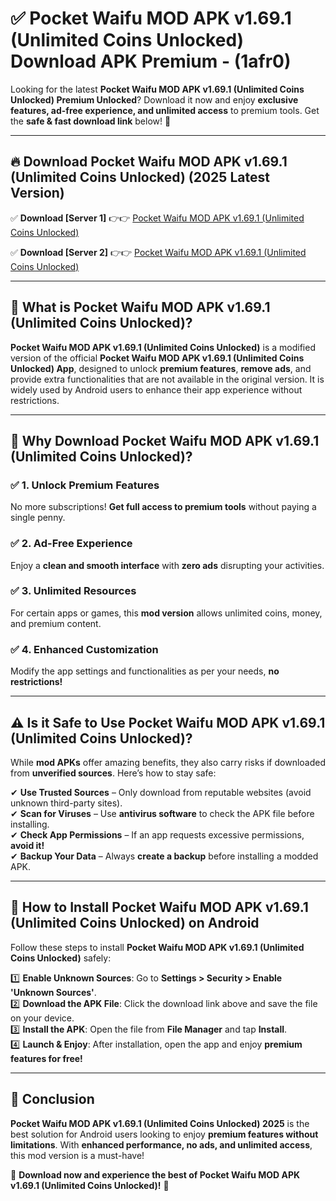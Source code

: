 
# ✅ Pocket Waifu MOD APK v1.69.1 (Unlimited Coins Unlocked) Download APK Premium -  (1afr0) 

Looking for the latest **Pocket Waifu MOD APK v1.69.1 (Unlimited Coins Unlocked) Premium Unlocked**? Download it now and enjoy **exclusive features, ad-free experience, and unlimited access** to premium tools. Get the **safe & fast download link** below! 🚀

---

## 🔥 Download Pocket Waifu MOD APK v1.69.1 (Unlimited Coins Unlocked) (2025 Latest Version)

✅ **Download [Server 1]** 👉👉 [Pocket Waifu MOD APK v1.69.1 (Unlimited Coins Unlocked) ](https://apkcomod.com?title=Pocket_Waifu_MOD_APK_v1.69.1_(Unlimited_Coins_Unlocked))  

✅ **Download [Server 2]** 👉👉 [Pocket Waifu MOD APK v1.69.1 (Unlimited Coins Unlocked) ](https://apkcomod.com?title=Pocket_Waifu_MOD_APK_v1.69.1_(Unlimited_Coins_Unlocked))  


---

## 📌 What is Pocket Waifu MOD APK v1.69.1 (Unlimited Coins Unlocked)?

**Pocket Waifu MOD APK v1.69.1 (Unlimited Coins Unlocked)** is a modified version of the official **Pocket Waifu MOD APK v1.69.1 (Unlimited Coins Unlocked) App**, designed to unlock **premium features**, **remove ads**, and provide extra functionalities that are not available in the original version. It is widely used by Android users to enhance their app experience without restrictions.

---

## 🌟 Why Download Pocket Waifu MOD APK v1.69.1 (Unlimited Coins Unlocked)?

### ✅ 1. Unlock Premium Features
No more subscriptions! **Get full access to premium tools** without paying a single penny.

### ✅ 2. Ad-Free Experience
Enjoy a **clean and smooth interface** with **zero ads** disrupting your activities.

### ✅ 3. Unlimited Resources
For certain apps or games, this **mod version** allows unlimited coins, money, and premium content.

### ✅ 4. Enhanced Customization
Modify the app settings and functionalities as per your needs, **no restrictions!**

---

## ⚠️ Is it Safe to Use Pocket Waifu MOD APK v1.69.1 (Unlimited Coins Unlocked)?

While **mod APKs** offer amazing benefits, they also carry risks if downloaded from **unverified sources**. Here’s how to stay safe:

✔ **Use Trusted Sources** – Only download from reputable websites (avoid unknown third-party sites).  
✔ **Scan for Viruses** – Use **antivirus software** to check the APK file before installing.  
✔ **Check App Permissions** – If an app requests excessive permissions, **avoid it!**  
✔ **Backup Your Data** – Always **create a backup** before installing a modded APK.

---

## 📲 How to Install Pocket Waifu MOD APK v1.69.1 (Unlimited Coins Unlocked) on Android

Follow these steps to install **Pocket Waifu MOD APK v1.69.1 (Unlimited Coins Unlocked)** safely:

1️⃣ **Enable Unknown Sources**: Go to **Settings > Security > Enable 'Unknown Sources'**.  
2️⃣ **Download the APK File**: Click the download link above and save the file on your device.  
3️⃣ **Install the APK**: Open the file from **File Manager** and tap **Install**.  
4️⃣ **Launch & Enjoy**: After installation, open the app and enjoy **premium features for free!**

---

## 🚀 Conclusion

**Pocket Waifu MOD APK v1.69.1 (Unlimited Coins Unlocked) 2025** is the best solution for Android users looking to enjoy **premium features without limitations**. With **enhanced performance, no ads, and unlimited access**, this mod version is a must-have!

🔻 **Download now and experience the best of Pocket Waifu MOD APK v1.69.1 (Unlimited Coins Unlocked)!** 🔻

